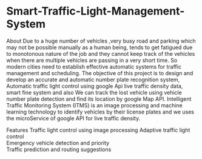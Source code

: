 # Smart-Traffic-Light-Management-System

About
Due to a huge number of vehicles ,very busy road and parking which may not be possible manually as a human being, tends to get fatigued due to monotonous nature of the job and they cannot keep track of the vehicles when there are multiple vehicles are passing in a very short time. So modern cities need to establish effective automatic systems for traffic management and scheduling. The objective of this project is to design and develop an accurate and automatic number plate recognition system, Automatic traffic light control using google Api live traffic density data, smart fine system and also We can track the lost vehicle using vehicle number plate detection and find its location by google Map API. Intelligent Traffic Monitoring System (ITMS) is an image processing and machine learning technology to identify vehicles by their license plates and we uses the microService of google API for live traffic density.

Features
Traffic light control using image processing
Adaptive traffic light control	
Emergency vehicle detection and priority	
Traffic prediction and routing suggestions	
